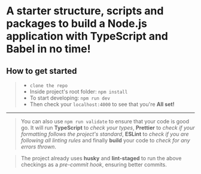 # A starter structure, scripts and packages to build a Node.js application with TypeScript and Babel in no time!

## How to get started

> - `clone the repo`
> - Inside project's root folder: `npm install`
> - To start developing: `npm run dev`
> - Then check your `localhost:4000` to see that you're **All set!**

---

> You can also use `npm run validate` to ensure that your code is good go. It will run **TypeScript** to _check your types_, **Prettier** to _check if your formatting follows the project's standard_, **ESLint** to _check if you are following all linting rules_ and finally **build** your code to _check for any errors thrown_.

> The project already uses **husky** and **lint-staged** to run the above checkings as a _pre-commit hook_, ensuring better commits.
